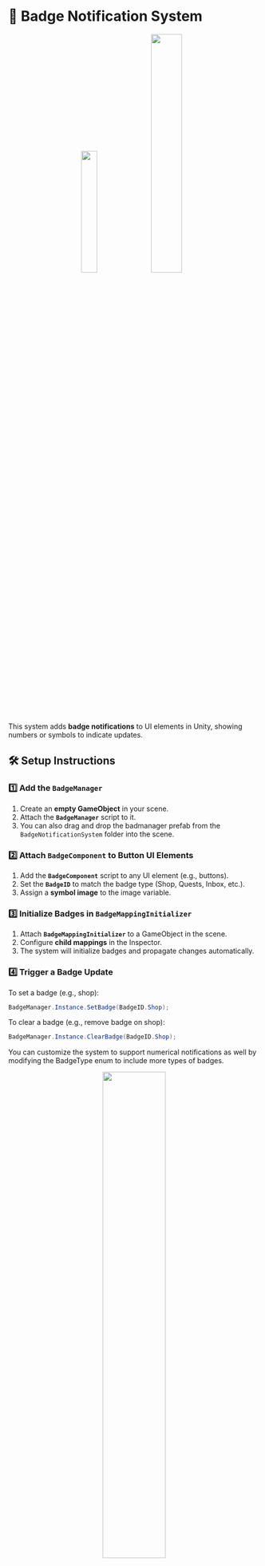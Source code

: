 # 🎯 Badge Notification System
<p align="center">
  <img src="https://github.com/user-attachments/assets/71acaa84-0270-47c3-9cee-5233cb5694ae" width="25%">
  <img src="https://github.com/user-attachments/assets/64fecf32-e957-477e-94c9-844a3bd10c8e" width="35%">
</p>

This system adds **badge notifications** to UI elements in Unity, showing numbers or symbols to indicate updates.

## 🛠️ Setup Instructions

### 1️⃣ Add the `BadgeManager`
1. Create an **empty GameObject** in your scene.
2. Attach the **`BadgeManager`** script to it.
3. You can also drag and drop the badmanager prefab from the `BadgeNotificationSystem` folder into the scene.

### 2️⃣ Attach `BadgeComponent` to Button UI Elements
1. Add the **`BadgeComponent`** script to any UI element (e.g., buttons).
2. Set the **`BadgeID`** to match the badge type (Shop, Quests, Inbox, etc.).
3. Assign a **symbol image** to the image variable.

### 3️⃣ Initialize Badges in `BadgeMappingInitializer`
1. Attach **`BadgeMappingInitializer`** to a GameObject in the scene.
2. Configure **child mappings** in the Inspector.
3. The system will initialize badges and propagate changes automatically.

### 4️⃣ Trigger a Badge Update
To set a badge (e.g., shop):
```csharp
BadgeManager.Instance.SetBadge(BadgeID.Shop);
````
To clear a badge (e.g., remove badge on shop):
```csharp
BadgeManager.Instance.ClearBadge(BadgeID.Shop);
```

You can customize the system to support numerical notifications as well by modifying the BadgeType enum to include more types of badges. 
<p align="center">
  <img src="https://github.com/user-attachments/assets/541b6406-08c3-4588-bc46-a03a2441a311" width="50%">
  <img src="https://github.com/user-attachments/assets/9016fdb1-5ed3-44e2-a1f4-7192a02763b1" width="50%">
</p>
